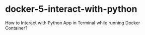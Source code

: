 # docker-5-interact-with-python
How to Interact with Python App in Terminal while running Docker Container?
